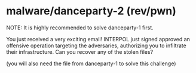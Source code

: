 # malware/danceparty-2 (rev/pwn)
NOTE: It is highly recommended to solve danceparty-1 first.

You just received a very exciting email! INTERPOL just signed approved an offensive operation targeting the adversaries, authorizing you to infiltrate their infrastructure. Can you recover any of the stolen files?

(you will also need the file from danceparty-1 to solve this challenge)
